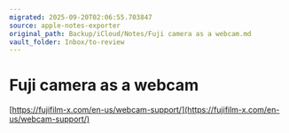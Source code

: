 ```yaml
---
migrated: 2025-09-20T02:06:55.703847
source: apple-notes-exporter
original_path: Backup/iCloud/Notes/Fuji camera as a webcam.md
vault_folder: Inbox/to-review
---
```

# Fuji camera as a webcam
[https://fujifilm-x.com/en-us/webcam-support/](https://fujifilm-x.com/en-us/webcam-support/)

